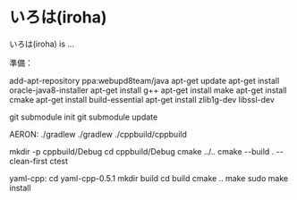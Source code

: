 
# いろは(iroha)

 いろは(iroha) is ...


準備：

add-apt-repository ppa:webupd8team/java
apt-get update
apt-get install oracle-java8-installer
apt-get install g++
apt-get install make
apt-get install cmake
apt-get install build-essential
apt-get install zlib1g-dev libssl-dev

git submodule init
git submodule update

AERON:
./gradlew
./gradlew
./cppbuild/cppbuild

mkdir -p cppbuild/Debug
cd cppbuild/Debug
cmake ../..
cmake --build . --clean-first
ctest

yaml-cpp:
cd yaml-cpp-0.5.1
mkdir build
cd build
cmake ..
make
sudo make install
